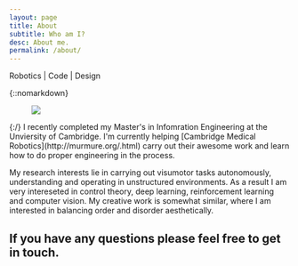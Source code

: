```yaml
---
layout: page
title: About
subtitle: Who am I?
desc: About me.
permalink: /about/
---
```


<div class="pretty-links">

<div class="lead lead-about">
Robotics | Code | Design
</div>

{::nomarkdown} 
<figure class="site-profile">
    <img src="{{ site.baseurl }}/assets/img/profile.jpg">
    <align="left">
</figure>
{:/}
I recently completed my Master's in Infomration Engineering at the Unviersity of Cambridge. I'm currently helping [Cambridge Medical Robotics](http://murmure.org/.html) carry out their awesome work and learn how to do proper engineering in the process.

My research interests lie in carrying out visumotor tasks autonomously, understanding and operating in unstructured environments. As a result I am very intereseted in control theory, deep learning, reinforcement learning and computer vision. My creative work is somewhat similar, where I am interested in balancing order and disorder aesthetically. 

If you have any questions please feel free to get in touch. 
---

</div>


